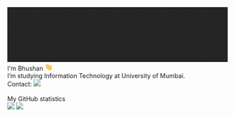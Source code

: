 <!--
**bhushan-it/bhushan-it** is a ✨ _special_ ✨ repository because its `README.md` (this file) appears on your GitHub profile.

Here are some ideas to get you started:

- 🔭 I’m currently working on ...
- 🌱 I’m currently learning ...
- 👯 I’m looking to collaborate on ...
- 🤔 I’m looking for help with ...
- 💬 Ask me about ...
- 📫 How to reach me: ...
- 😄 Pronouns: ...
- ⚡ Fun fact: ...
-->
<img src="header.gif">
<span>
  I'm Bhushan
  <img src="wave.gif" width="18">
</span>
<br>
I’m studying Information Technology at University of Mumbai.
<br>
Contact: <a href="https://www.linkedin.com/in/bhushan-it/"><img src="https://img.shields.io/badge/-LinkedIn-0e76a8?style=plastic&logo=linkedIn"></a>
<br>
<br>
My GitHub statistics
<br>
<img src="https://github-readme-stats.vercel.app/api/top-langs?username=bhushan-it&layout=compact&theme=dark&show_icons=true&title_color=f54a43&text_color=ffffff&hide_border=true&icon_color=ffffff&bg_color=262626">
<img src="https://github-readme-stats.vercel.app/api?username=bhushan-it&theme=dark&show_icons=true&title_color=f54a43&text_color=ffffff&hide_border=true&icon_color=ffffff&bg_color=262626&hide=stars,prs,issues,contribs">


